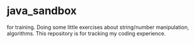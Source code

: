 # java_sandbox
for training.
Doing some little exercises about string/number manipulation, algorithms.
This repository is for tracking my coding experience.
